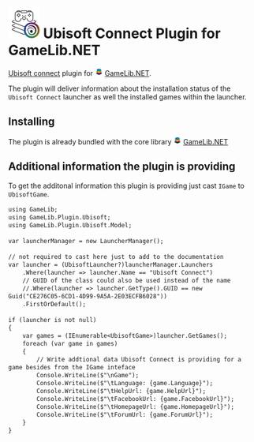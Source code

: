 ![GameLib.NET](../../Resources/GameLibNET-Ubisoft-Logo-64px.png "GameLib.NET Ubisoft") 
Ubisoft Connect Plugin for GameLib.NET
======

[Ubisoft connect](https://ubisoftconnect.com) plugin for ![GameLib.NET](../../Resources/GameLibNET-Logo-16px.png "GameLib.NET") [GameLib.NET](README.md).

The plugin will deliver information about the installation status of the `Ubisoft Connect` launcher as well the installed games within the launcher.

## Installing

The plugin is already bundled with the core library ![GameLib.NET](../../Resources/GameLibNET-Logo-16px.png "GameLib.NET") [GameLib.NET](README.md)

## Additional information the plugin is providing

To get the additonal information this plugin is providing just cast `IGame` to `UbisoftGame`.


```CSharp
using GameLib;
using GameLib.Plugin.Ubisoft;
using GameLib.Plugin.Ubisoft.Model;

var launcherManager = new LauncherManager();

// not required to cast here just to add to the documentation
var launcher = (UbisoftLauncher?)launcherManager.Launchers
    .Where(launcher => launcher.Name == "Ubisoft Connect")
    // GUID of the class could also be used instead of the name
    //.Where(launcher => launcher.GetType().GUID == new Guid("CE276C05-6CD1-4D99-9A5A-2E03ECFB6028"))
    .FirstOrDefault();

if (launcher is not null)
{
    var games = (IEnumerable<UbisoftGame>)launcher.GetGames();
    foreach (var game in games)
    {
        // Write addtional data Ubisoft Connect is providing for a game besides from the IGame inteface
        Console.WriteLine($"\nGame");
        Console.WriteLine($"\tLanguage: {game.Language}");
        Console.WriteLine($"\tHelpUrl: {game.HelpUrl}");
        Console.WriteLine($"\tFacebookUrl: {game.FacebookUrl}");
        Console.WriteLine($"\tHomepageUrl: {game.HomepageUrl}");
        Console.WriteLine($"\tForumUrl: {game.ForumUrl}");
    }
}
```